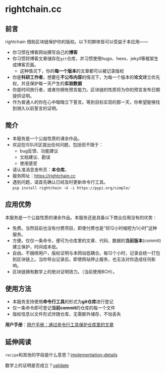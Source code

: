 # rightchain.cc

## 前言

rightchain 借助区块链保护你的版权。以下的群体皆可以受益于本应用——

- 你习惯在博客网站撰写自己的**博客**
- 你习惯将博客文章储存在`git`仓库，并习惯使用hugo、hexo、jekyll等框架生成博客页面。
    - 这种情况下，你的**每一个版本**的文章都可以被记录版权
- 你是**科研工作者**，想要在**不公布内容**的情况下，为每一个版本的**论文**建立优先权，并且保护每一天产生的**实验数据**
- 你是时间旅行者，或者你拥有预言能力。区块链的性质将为你的预言发布日期提供证明。
- 作为普通人的你在心中暗暗立下誓言。等到目标实现的那一天，你希望能够找到很久以前誓言的证明。

## 简介

- 本服务是一个公益性质的课余作品。
- 欢迎在ISSUE区提出任何问题，包括但不限于：
    - bug反馈、功能建议
    - 文档建议、勘误
    - 使用感受
- 请认准消息发布页：**本仓库**。  
- 服务网址：https://rightchain.cc
- 遇到问题，请首先确认已经及时更新命令行工具。  
`pip install rightchain -U -i https://pypi.org/simple/`




## 应用优势

本服务是一个公益性质的课余作品。本服务还是具备以下商业应用没有的优势：

- 免费。当然目前也没有付费项目，即使付费也是“将12小时缩短为1小时”这种服务。
- 方便。仅仅一条命令，便可为仓库里的文章、代码、数据的**当前版本**(commit)建立保护，时间成本低。
- 自由。不捆绑用户，版权证明与本网站低耦合。每12个小时，记录会统一打包到区块链上。当你导出记录后，即使网站停止服务，也无法对你造成任何影响。
- 区块链拥有数学上的绝对证明效力。（当前使用BCH）。


## 使用方法

- 本服务支持使用**命令行工具**的形式为**git仓库**进行登记
- 仅一条命令即可登记**当前commit**的仓库的每一个文件
- 版权信息以文件形式伴随仓库，无需额外储存，不怕丢失

**用户手册**：[用户手册：通过命令行工具保护仓库里的文章](./readme-tool.md)


## 延伸阅读

`recipe`和其他的字段是什么意思？[implementation-details](implementation-details.md)

数学上的证明是否成立？[validate](./validate.md)
